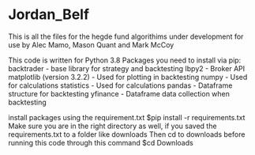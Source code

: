 # Jordan_Belf

This is all the files for the hegde fund algorithims under development for use by Alec Mamo, Mason Quant and Mark McCoy

This code is written for Python 3.8
Packages you need to install via pip:
backtrader - base library for strategy and backtesting
Ibpy2 - Broker API
matplotlib (version 3.2.2) - Used for plotting in backtesting
numpy - Used for calculations
statistics - Used for calculations 
pandas - Dataframe structure for backtesting 
yfinance - Dataframe data collection when backtesting


install packages using the requirement.txt 
$pip install -r requirements.txt
Make sure you are in the right directory as well, if you saved the requirements.txt to a folder like downloads
Then cd to downloads before running this code through this command
$cd Downloads
